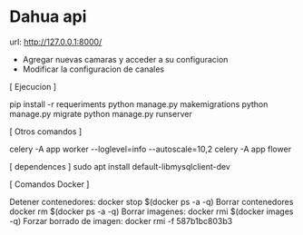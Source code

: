 # Dahua api

url:  http://127.0.0.1:8000/ 

- Agregar nuevas camaras y acceder a su configuracion
- Modificar la configuracion de canales



[ Ejecucion ]

pip install -r requeriments
python manage.py makemigrations
python manage.py migrate
python manage.py runserver


[ Otros comandos ]

celery -A app worker --loglevel=info --autoscale=10,2
celery -A app flower


[ dependences ]
sudo apt install default-libmysqlclient-dev


[ Comandos Docker ]

Detener contenedores: docker stop $(docker ps -a -q)
Borrar contenedores   docker rm $(docker ps -a -q)
Borrar imagenes:      docker rmi $(docker images -q)
Forzar borrado de imagen: docker rmi -f 587b1bc803b3